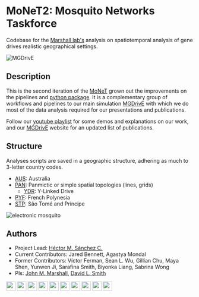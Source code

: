 # MoNeT2: Mosquito Networks Taskforce

Codebase for the [Marshall lab's](https://www.marshalllab.com/) analysis on spatiotemporal analysis of gene drives realistic geographical settings.

![MGDrivE](https://marshalllab.github.io/MGDrivE/images/modelDiagram.png)

## Description

This is the second iteration of the [MoNeT](https://github.com/Chipdelmal/MoNeT) grown out the improvements  on the pipelines and [python package](https://github.com/Chipdelmal/MoNeT_MGDrivE). It is a complementary group of workflows and pipelines to our main simulation [MGDrivE](https://marshalllab.github.io/MGDrivE/) with which we do most of the data analysis required for our presentations and publications.


Follow our [youtube playlist](https://www.youtube.com/watch?v=sZXuUtToszw&list=PLRzY6w7pvIWqFJi94ZfhPkSVnazlUylpN) for some demos and explanations on our work, and our [MGDrivE](https://marshalllab.github.io/MGDrivE/) website for an updated list of publications.

## Structure

Analyses scripts are saved in a geographic structure, adhering as much to 3-letter country codes.

* [AUS](./AUS): Australia
* [PAN](./PAN): Panmictic or simple spatial topologies (lines, grids)
  * [YDR](./PAN/YDR): Y-Linked Drive
* [PYF](./PYF): French Polynesia 
* [STP](./STP): São Tomé and Príncipe

![electronic mosquito](https://chipdelmal.github.io/MGDrivE_Presentations/MMC2020/img/mosquito.png)

## Authors

* Project Lead: [Héctor M. Sánchez C.](https://www.researchgate.net/profile/Hector_Sanchez_Castellanos)
* Current Contributors: Jared Bennett, Agastya Mondal
* Former Contributors: Víctor Ferman, Sean L. Wu, Gillian Chu, Maya Shen, Yunwen Ji, Sarafina Smith, Biyonka Liang, Sabrina Wong
* PIs: [John M. Marshall](https://www.researchgate.net/profile/John_Marshall8), [David L. Smith](http://www.healthdata.org/about/david-smith)


<img src="https://chipdelmal.github.io/MGDrivE_Presentations/MMC2020/img/Logos/berkeley.jpg" height="25px"> <img src="https://chipdelmal.github.io/MGDrivE_Presentations/MMC2020/img/Logos/ihme.png" height="25px"> <img src="https://chipdelmal.github.io/MGDrivE_Presentations/MMC2020/img/Logos/UCD.jpg" height="25px"> <img src="https://chipdelmal.github.io/MGDrivE_Presentations/MMC2020/img/Logos/uci-stacked.png" height="25px"> <img src="https://chipdelmal.github.io/MGDrivE_Presentations/MMC2020/img/Logos/UCSD.jpg" height="25px"> <img src="https://chipdelmal.github.io/MGDrivE_Presentations/MMC2020/img/Logos/itesm.png" height="25px"> <img src="https://chipdelmal.github.io/MGDrivE_Presentations/MMC2020/img/Logos/nvidia.jpg" height="25px"> <img src="https://chipdelmal.github.io/MGDrivE_Presentations/MMC2020/img/Logos/tigs.png" height="25px"> <img src="https://chipdelmal.github.io/MGDrivE_Presentations/MMC2020/img/Logos/IGI.png" height="25px"> <img src="https://chipdelmal.github.io/MGDrivE_Presentations/MMC2020/img/Logos/DARPA.jpg" height="25px">


